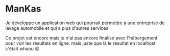 # ManKas
 Je développe un application web qui pourrait permettre à une entreprise de lavage automobile et qui a plus d'autres services 
 
Ce projet est encore mais je n'ai pas encore finalisé avec l'hébergement pour voir les résultats en ligne. mais juste que là le résultat en localhost c'était whaou 😍 
 
